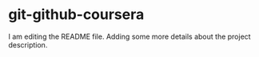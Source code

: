 # git-github-coursera

I am editing the README file. Adding some more details about the project description.
